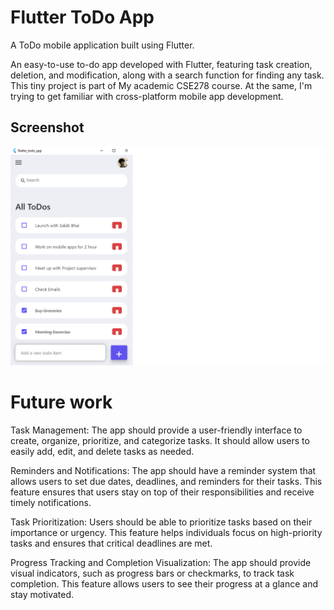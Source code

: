 # Flutter ToDo App
A ToDo mobile application built using Flutter.

An easy-to-use to-do app developed with Flutter, featuring task creation, deletion, and modification, along with a search function for finding any task. This tiny project is part of My academic CSE278 course. At the same, I'm trying to get familiar with cross-platform mobile app development.

## Screenshot

![Flutter todo app](./flutter-todo-iphone.png)


# Future work

Task Management: The app should provide a user-friendly interface to create, organize, prioritize, and categorize tasks. It should allow users to easily add, edit, and delete tasks as needed.

Reminders and Notifications: The app should have a reminder system that allows users to set due dates, deadlines, and reminders for their tasks. This feature ensures that users stay on top of their responsibilities and receive timely notifications.

Task Prioritization: Users should be able to prioritize tasks based on their importance or urgency. This feature helps individuals focus on high-priority tasks and ensures that critical deadlines are met.

Progress Tracking and Completion Visualization: The app should provide visual indicators, such as progress bars or checkmarks, to track task completion. This feature allows users to see their progress at a glance and stay motivated.
